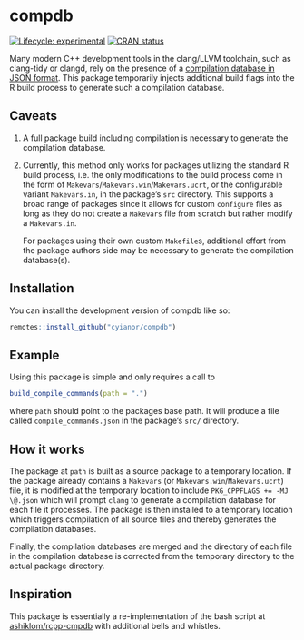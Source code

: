 
<!-- README.md is generated from README.Rmd. Please edit that file -->

# compdb

<!-- badges: start -->

[![Lifecycle:
experimental](https://img.shields.io/badge/lifecycle-experimental-orange.svg)](https://lifecycle.r-lib.org/articles/stages.html#experimental)
[![CRAN
status](https://www.r-pkg.org/badges/version/compdb)](https://CRAN.R-project.org/package=compdb)
<!-- badges: end -->

Many modern C++ development tools in the clang/LLVM toolchain, such as
clang-tidy or clangd, rely on the presence of a [compilation database in
JSON format](https://clang.llvm.org/docs/JSONCompilationDatabase.html).
This package temporarily injects additional build flags into the R build
process to generate such a compilation database.

## Caveats

1.  A full package build including compilation is necessary to generate
    the compilation database.

2.  Currently, this method only works for packages utilizing the
    standard R build process, i.e. the only modifications to the build
    process come in the form of
    `Makevars`/`Makevars.win`/`Makevars.ucrt`, or the configurable
    variant `Makevars.in`, in the package’s `src` directory. This
    supports a broad range of packages since it allows for custom
    `configure` files as long as they do not create a `Makevars` file
    from scratch but rather modify a `Makevars.in`.

    For packages using their own custom `Makefile`s, additional effort
    from the package authors side may be necessary to generate the
    compilation database(s).

## Installation

You can install the development version of compdb like so:

``` r
remotes::install_github("cyianor/compdb")
```

## Example

Using this package is simple and only requires a call to

``` r
build_compile_commands(path = ".")
```

where `path` should point to the packages base path. It will produce a
file called `compile_commands.json` in the package’s `src/` directory.

## How it works

The package at `path` is built as a source package to a temporary
location. If the package already contains a `Makevars` (or
`Makevars.win`/`Makevars.ucrt`) file, it is modified at the temporary
location to include `PKG_CPPFLAGS += -MJ \@.json` which will prompt
`clang` to generate a compilation database for each file it processes.
The package is then installed to a temporary location which triggers
compilation of all source files and thereby generates the compilation
databases.

Finally, the compilation databases are merged and the directory of each
file in the compilation database is corrected from the temporary
directory to the actual package directory.

## Inspiration

This package is essentially a re-implementation of the bash script at
[ashiklom/rcpp-cmpdb](https://github.com/ashiklom/rcpp-cmpdb) with
additional bells and whistles.
